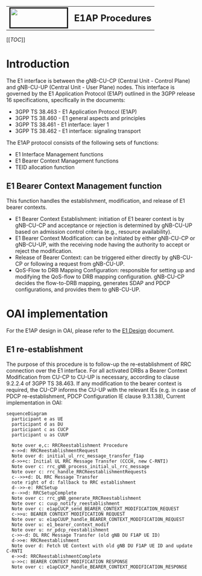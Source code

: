 <table style="border-collapse: collapse; border: none;">
  <tr style="border-collapse: collapse; border: none;">
    <td style="border-collapse: collapse; border: none;">
      <a href="http://www.openairinterface.org/">
         <img src="./images/oai_final_logo.png" alt="" border=3 height=50 width=150>
         </img>
      </a>
    </td>
    <td style="border-collapse: collapse; border: none; vertical-align: center;">
      <b><font size = "5">E1AP Procedures</font></b>
    </td>
  </tr>
</table>

[[_TOC_]]

# Introduction
The E1 interface is between the gNB-CU-CP (Central Unit - Control Plane) and gNB-CU-UP (Central Unit - User Plane) nodes. This interface is governed by the E1 Application Protocol (E1AP) outlined in the 3GPP release 16 specifications, specifically in the documents:
* 3GPP TS 38.463 - E1 Application Protocol (E1AP)
* 3GPP TS 38.460 - E1 general aspects and principles
* 3GPP TS 38.461 - E1 interface: layer 1 
* 3GPP TS 38.462 - E1 interface: signaling transport

The E1AP protocol consists of the following sets of functions:
* E1 Interface Management functions
* E1 Bearer Context Management functions
* TEID allocation function

## E1 Bearer Context Management function
This function handles the establishment, modification, and release of E1 bearer contexts.
* E1 Bearer Context Establishment: initiation of E1 bearer context is by gNB-CU-CP and acceptance or rejection is determined by gNB-CU-UP based on admission control criteria (e.g., resource availability).
* E1 Bearer Context Modification: can be initiated by either gNB-CU-CP or gNB-CU-UP, with the receiving node having the authority to accept or reject the modification.
* Release of Bearer Context: can be triggered either directly by gNB-CU-CP or following a request from gNB-CU-UP.
* QoS-Flow to DRB Mapping Configuration: responsible for setting up and modifying the QoS-flow to DRB mapping configuration. gNB-CU-CP decides the flow-to-DRB mapping, generates SDAP and PDCP configurations, and provides them to gNB-CU-UP.

# OAI implementation

For the E1AP design in OAI, please refer to the [E1 Design](./E1-design.md) document.

## E1 re-establishment

The purpose of this procedure is to follow-up the re-establishment of RRC connection over the E1 interface. For all activated DRBs a Bearer Context Modification from CU-CP to CU-UP is necessary, according to clause 9.2.2.4 of 3GPP TS 38.463. If any modification to the bearer context is required, the CU-CP informs the CU-UP with the relevant IEs (e.g. in case of PDCP re-establishment, PDCP Configuration IE clause 9.3.1.38), Current implementation in OAI:

```mermaid
sequenceDiagram
  participant e as UE
  participant d as DU
  participant c as CUCP
  participant u as CUUP

  Note over e,c: RRCReestablishment Procedure
  e->>d: RRCReestablishmentRequest
  Note over d: initial_ul_rrc_message_transfer_f1ap
  d->>+c: Initial UL RRC Message Transfer (CCCH, new C-RNTI)
  Note over c: rrc_gNB_process_initial_ul_rrc_message
  Note over c: rrc_handle_RRCReestablishmentRequests
  c-->>+d: DL RRC Message Transfer
  note right of d: fallback to RRC establishment
  d-->>-e: RRCSetup
  e-->>d: RRCSetupComplete
  Note over c: rrc_gNB_generate_RRCReestablishment
  Note over c: cuup_notify_reestablishment
  Note over c: e1apCUCP_send_BEARER_CONTEXT_MODIFICATION_REQUEST
  c->>u: BEARER CONTEXT MODIFICATION REQUEST
  Note over u: e1apCUUP_handle_BEARER_CONTEXT_MODIFICATION_REQUEST
  Note over u: e1_bearer_context_modif
  Note over u: nr_pdcp_reestablishment
  c->>-d: DL RRC Message Transfer (old gNB DU F1AP UE ID)
  d->>e: RRCReestablishment
  Note over d: Fetch UE Context with old gNB DU F1AP UE ID and update C-RNTI
  e->>d: RRCReestablishmentComplete
  u->>c: BEARER CONTEXT MODIFICATION RESPONSE
  Note over c: e1apCUCP_handle_BEARER_CONTEXT_MODIFICATION_RESPONSE
```
